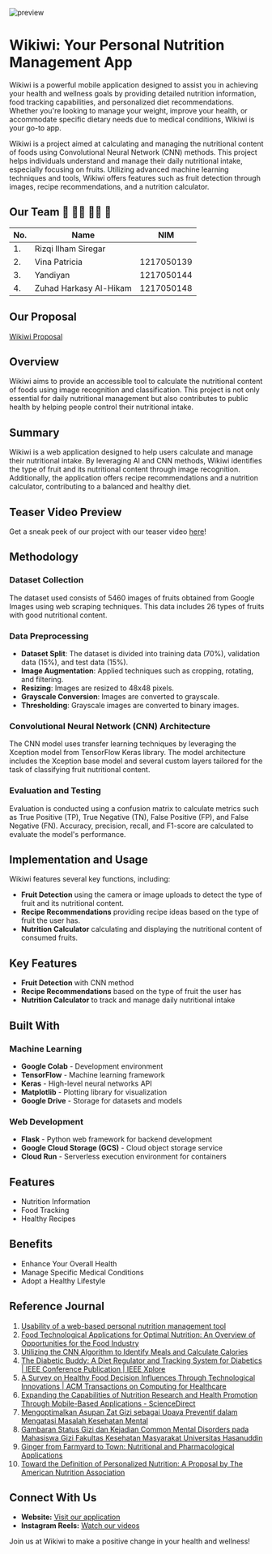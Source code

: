 
![preview](https://github.com/user-attachments/assets/6206e5ce-0e13-4e81-96a5-37ed009adba4)
# Wikiwi: Your Personal Nutrition Management App

Wikiwi is a powerful mobile application designed to assist you in achieving your health and wellness goals by providing detailed nutrition information, food tracking capabilities, and personalized diet recommendations. Whether you're looking to manage your weight, improve your health, or accommodate specific dietary needs due to medical conditions, Wikiwi is your go-to app.

Wikiwi is a project aimed at calculating and managing the nutritional content of foods using Convolutional Neural Network (CNN) methods. This project helps individuals understand and manage their daily nutritional intake, especially focusing on fruits. Utilizing advanced machine learning techniques and tools, Wikiwi offers features such as fruit detection through images, recipe recommendations, and a nutrition calculator.

## Our Team 🤝 🧑‍💻 👩‍💻 🚀

| No. | Name                   | NIM        |
| --- | ---------------------- | ---------- |
| 1.  | Rizqi Ilham Siregar    |            |
| 2.  | Vina Patricia          | 1217050139 |
| 3.  | Yandiyan               | 1217050144 |
| 4.  | Zuhad Harkasy Al-Hikam | 1217050148 |

## Our Proposal
[Wikiwi Proposal](https://github.com/user-attachments/files/15743552/Wikiwi.pdf)

## Overview

Wikiwi aims to provide an accessible tool to calculate the nutritional content of foods using image recognition and classification. This project is not only essential for daily nutritional management but also contributes to public health by helping people control their nutritional intake.

## Summary

Wikiwi is a web application designed to help users calculate and manage their nutritional intake. By leveraging AI and CNN methods, Wikiwi identifies the type of fruit and its nutritional content through image recognition. Additionally, the application offers recipe recommendations and a nutrition calculator, contributing to a balanced and healthy diet.

## Teaser Video Preview

Get a sneak peek of our project with our teaser video [here](https://www.instagram.com/)!

## Methodology

### Dataset Collection

The dataset used consists of 5460 images of fruits obtained from Google Images using web scraping techniques. This data includes 26 types of fruits with good nutritional content.

### Data Preprocessing

- **Dataset Split**: The dataset is divided into training data (70%), validation data (15%), and test data (15%).
- **Image Augmentation**: Applied techniques such as cropping, rotating, and filtering.
- **Resizing**: Images are resized to 48x48 pixels.
- **Grayscale Conversion**: Images are converted to grayscale.
- **Thresholding**: Grayscale images are converted to binary images.

### Convolutional Neural Network (CNN) Architecture

The CNN model uses transfer learning techniques by leveraging the Xception model from TensorFlow Keras library. The model architecture includes the Xception base model and several custom layers tailored for the task of classifying fruit nutritional content.

### Evaluation and Testing

Evaluation is conducted using a confusion matrix to calculate metrics such as True Positive (TP), True Negative (TN), False Positive (FP), and False Negative (FN). Accuracy, precision, recall, and F1-score are calculated to evaluate the model's performance.

## Implementation and Usage

Wikiwi features several key functions, including:

- **Fruit Detection** using the camera or image uploads to detect the type of fruit and its nutritional content.
- **Recipe Recommendations** providing recipe ideas based on the type of fruit the user has.
- **Nutrition Calculator** calculating and displaying the nutritional content of consumed fruits.

## Key Features

- **Fruit Detection** with CNN method
- **Recipe Recommendations** based on the type of fruit the user has
- **Nutrition Calculator** to track and manage daily nutritional intake

## Built With

### Machine Learning

- **Google Colab** - Development environment
- **TensorFlow** - Machine learning framework
- **Keras** - High-level neural networks API
- **Matplotlib** - Plotting library for visualization
- **Google Drive** - Storage for datasets and models

### Web Development

- **Flask** - Python web framework for backend development
- **Google Cloud Storage (GCS)** - Cloud object storage service
- **Cloud Run** - Serverless execution environment for containers


## Features

- Nutrition Information
- Food Tracking
- Healthy Recipes

## Benefits

- Enhance Your Overall Health
- Manage Specific Medical Conditions
- Adopt a Healthy Lifestyle

## Reference Journal

1. [Usability of a web-based personal nutrition management tool](https://doi.org/10.3109/17538157.2011.553296)
2. [Food Technological Applications for Optimal Nutrition: An Overview of Opportunities for the Food Industry](https://doi.org/10.1111/j.1541-4337.2011.00167.x)
3. [Utilizing the CNN Algorithm to Identify Meals and Calculate Calories](https://ijarsct.co.in/Paper7837.pdf)
4. [The Diabetic Buddy: A Diet Regulator and Tracking System for Diabetics | IEEE Conference Publication | IEEE Xplore](https://ieeexplore.ieee.org/document/9461897)
5. [A Survey on Healthy Food Decision Influences Through Technological Innovations | ACM Transactions on Computing for Healthcare](https://dl.acm.org/doi/10.1145/3494580)
6. [Expanding the Capabilities of Nutrition Research and Health Promotion Through Mobile-Based Applications - ScienceDirect](https://www.sciencedirect.com/science/article/pii/S2161831322001284)
7. [Mengoptimalkan Asupan Zat Gizi sebagai Upaya Preventif dalam Mengatasi Masalah Kesehatan Mental](https://e-journal.unair.ac.id/MGK/article/view/33925)
8. [Gambaran Status Gizi dan Kejadian Common Mental Disorders pada Mahasiswa Gizi Fakultas Kesehatan Masyarakat Universitas Hasanuddin](http://repository.unhas.ac.id/id/eprint/2075/)
9. [Ginger from Farmyard to Town: Nutritional and Pharmacological Applications](https://www.frontiersin.org/journals/pharmacology/articles/10.3389/fphar.2021.779352/full)
10. [Toward the Definition of Personalized Nutrition: A Proposal by The American Nutrition Association](https://doi.org/10.1080/07315724.2019.1685332)


## Connect With Us

- **Website:** [Visit our application](https://example.com/)
- **Instagram Reels:** [Watch our videos](https://www.instagram.com/reel/C66MvcNShL_/?igsh=MXF0ajBwaTZoOXlmaA==)

Join us at Wikiwi to make a positive change in your health and wellness!
